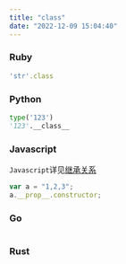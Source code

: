 ```yaml
---
title: "class"
date: "2022-12-09 15:04:40"
---
```


### Ruby

```ruby
'str'.class
```

### Python

```python
type('123')
'123'.__class__
```

### Javascript

`Javascript`详见[继承关系](https://zhongxiao37.github.io/javascript/2020/12/04/es6%E4%B8%AD%E7%9A%84%E7%BB%A7%E6%89%BF%E5%92%8Cmixin.html)

```javascript
var a = "1,2,3";
a.__prop__.constructor;
```

### Go

```go

```

### Rust

```rust

```
